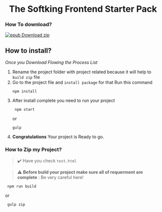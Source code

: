  # <center> The Softking Frontend Starter Pack </center>

 ### How To download?  

 
<!-- BEGIN LATEST DOWNLOAD BUTTON -->
[![epub Download zip](https://custom-icon-badges.demolab.com/badge/-Download-blue?style=for-the-badge&logo=download&logoColor=white "Download zip")](https://github.com/thesoftking/frontend/archive/refs/tags/2.0.2.01.zip)
<!-- END LATEST DOWNLOAD BUTTON -->

## How to install? 
*Once you Download Flowing the Process List*
1. Rename the project folder with project related because it will help to `build zip` file
2. Go to the project file and `install package` for that Run this command
   ```
   npm install
   ```
3. After install complete you need to run your project
   ```
    npm start
   ```
   or
   ```
   gulp
   ```
5. **Congratulations** Your project is Ready to go.

### How to Zip my Project? 

> ✔️ Have you check `test.html`

> :warning: **Before build your project make sure all of requerment are complete** : Be very careful here!

  ```
   npm run build
  ```
  or

  ```
   gulp zip
   ```


